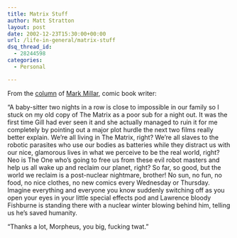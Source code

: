 ```yaml
---
title: Matrix Stuff
author: Matt Stratton
layout: post
date: 2002-12-23T15:30:00+00:00
url: /life-in-general/matrix-stuff
dsq_thread_id:
  - 28244598
categories:
  - Personal

---
```

From the [column][1] of [Mark Millar][2], comic book writer:

&#8220;A baby-sitter two nights in a row is close to impossible in our family so I stuck on my old copy of The Matrix as a poor sub for a night out. It was the first time Gill had ever seen it and she actually managed to ruin it for me completely by pointing out a major plot hurdle the next two films really better explain. We&#8217;re all living in The Matrix, right? We&#8217;re all slaves to the robotic parasites who use our bodies as batteries while they distract us with our nice, glamorous lives in what we perceive to be the real world, right? Neo is The One who&#8217;s going to free us from these evil robot masters and help us all wake up and reclaim our planet, right? So far, so good, but the world we reclaim is a post-nuclear nightmare, brother! No sun, no fun, no food, no nice clothes, no new comics every Wednesday or Thursday. Imagine everything and everyone you know suddenly switching off as you open your eyes in your little special effects pod and Lawrence bloody Fishburne is standing there with a nuclear winter blowing behind him, telling us he&#8217;s saved humanity.

&#8220;Thanks a lot, Morpheus, you big, fucking twat.&#8221;

 [1]: https://www.comicbookresources.com/columns/archive.cgi?column=thecolumn
 [2]: https://www.millarworld.biz/